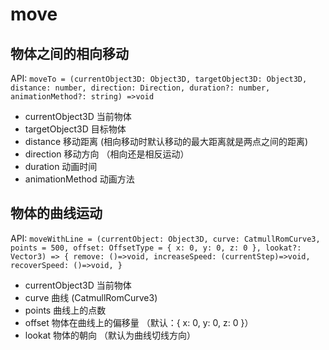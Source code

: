 # move

## 物体之间的相向移动

API: `moveTo = (currentObject3D: Object3D, targetObject3D: Object3D, distance: number, direction: Direction, duration?: number, animationMethod?: string) =>void `

- currentObject3D 当前物体
- targetObject3D 目标物体
- distance 移动距离 (相向移动时默认移动的最大距离就是两点之间的距离)
- direction 移动方向 （相向还是相反运动）
- duration 动画时间
- animationMethod 动画方法

## 物体的曲线运动

API: `
moveWithLine = (currentObject: Object3D, curve: CatmullRomCurve3, points = 500, offset: OffsetType = { x: 0, y: 0, z: 0 }, lookat?: Vector3) => {
    remove: ()=>void,
    increaseSpeed: (currentStep)=>void,
    recoverSpeed: ()=>void,
}
`
- currentObject3D 当前物体
- curve 曲线 (CatmullRomCurve3)
- points 曲线上的点数
- offset 物体在曲线上的偏移量 （默认：{ x: 0, y: 0, z: 0 }）
- lookat 物体的朝向 （默认为曲线切线方向）
